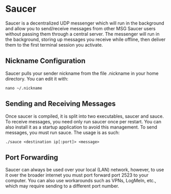 # Saucer
Saucer is a decentralized UDP messenger which will run in the background and allow you to send/receive messages from other MSG Saucer users without passing them through a central server. The messenger will run in the background, storing up messages you receive while offline, then deliver them to the first terminal session you activate.

## Nickname Configuration
Saucer pulls your sender nickname from the file .nickname in your home directory. You can edit it with:
```shell
nano ~/.nickname
```

## Sending and Receiving Messages
Once saucer is compiled, it is split into two executables, saucer and sauce. To receive messages, you need only run saucer once per restart. You can also install it as a startup application to avoid this management. To send messages, you must run sauce. The usage is as such:
```shell
./sauce <destination ip[:port]> <message>
```

## Port Forwarding
Saucer can always be used over your local (LAN) network, however, to use it over the broader internet you must port forward port 2523 to your computer. You can also use workarounds such as VPNs, LogMeIn, etc., which may require sending to a different port number.
